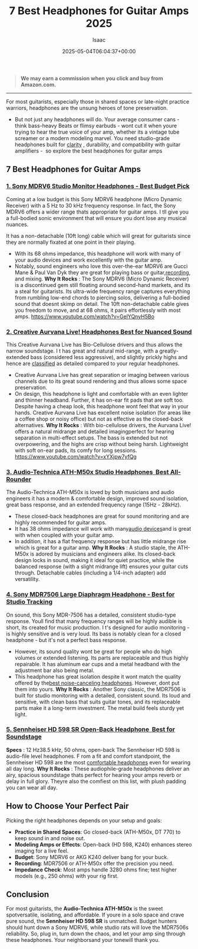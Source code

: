 ﻿---
author: Isaac
layout: post
title: 7 Best Headphones for Guitar Amps 2025
date: '2025-05-04T06:04:37+00:00'
categories:
- Headphones
tags: []
slug: /best-headphones-for-guitar-amps/
lastmod: 2025-05-07T12:21:24+03:00
---
> **We may earn a commission when you click and buy from Amazon.com.**
>

---
For most guitarists, especially those in shared spaces or late-night practice warriors, headphones are the unsung heroes of tone preservation.
- But not just any headphones will do. Your average consumer cans - think bass-heavy Beats or flimsy earbuds - wont cut it when youre trying to hear the true voice of your amp, whether its a vintage tube screamer or a modern modeling marvel.
You need studio-grade headphones built for
[clarity](https://pestpolicy.com/best-headphones-for-music-production/)
, durability, and compatibility with guitar amplifiers -  so explore the best headphones for guitar amps
## 7 Best Headphones for Guitar Amps
### [1. Sony MDRV6 Studio Monitor Headphones - Best Budget Pick](https://www.amazon.com/dp/B00001WRSJ/?tag=p-policy-20)
Coming at a low budget is this Sony MDRV6 headphone (Micro Dynamic Receiver)  with a 5 Hz to 30 kHz frequency response. In fact, the Sony MDRV6 offers a wider range thats appropriate for guitar amps.
I
tll give you a full-bodied sonic environment that will ensure you dont lose any musical nuances.

It has a non-detachable (10ft long) cable which will great for guitarists since they are normally fixated at one point in their playing.
- With its 68 ohms impedance, this headphone will work with many of your audio devices and work excellently with the guitar amp.
- Notably, sound engineers who love this over-the-ear MDRV6 are Gucci Mane & Paul Van Dyk  they are great for playing bass or guitar,[recording](https://pestpolicy.com/best-noise-cancelling-headphones/), and mixing.
**Why It Rocks**
: The Sony MDRV6 (Micro Dynamic Receiver) is a discontinued gem still floating around second-hand markets, and its a steal for guitarists. Its ultra-wide frequency range captures everything from rumbling low-end chords to piercing solos, delivering a full-bodied sound that doesnt skimp on detail. The 10ft non-detachable cable gives you freedom to move, and at 68 ohms, it pairs effortlessly with most amps.
https://www.youtube.com/watch?v=GelYQnyH5Bo
### [2. Creative Aurvana Live! Headphones  Best for Nuanced Sound](https://www.amazon.com/dp/B000ZJZ7OA/?tag=p-policy-20)
This Creative Aurvana Live has Bio-Cellulose drivers and thus allows the narrow soundstage.
I
t has great and natural mid-range, with a greatly-extended bass (considered less aggressive), and slightly prickly highs  and hence are
[classified](https://pestpolicy.com/best-noise-cancelling-headphones-under-150/)
as detailed compared to your regular headphones.
- Creative Aurvana Live has great separation or imaging between various channels due to its great sound rendering  and thus allows some space preservation.
- On design, this headphone is light and comfortable with an even lighter and thinner headband. Further, it has on-ear fit pads that are soft too. Despite having a cheap look, this headphone wont feel that way in your hands.
Creative Aurvana Live has excellent noise isolation (for areas like a coffee shop or noisy office) but not as effective as the closed-back alternatives.
**Why It Rocks**
: With bio-cellulose drivers, the Aurvana Live! offers a natural midrange and detailed imagingperfect for hearing separation in multi-effect setups. The bass is extended but not overpowering, and the highs are crisp without being harsh. Lightweight with soft on-ear pads, its comfy for long sessions.
https://www.youtube.com/watch?v=xYXjpw7yfQg
### [3. Audio-Technica ATH-M50x Studio Headphones  Best All-Rounder](https://www.amazon.com/dp/B00HVLUR86/?tag=p-policy-20)
The Audio-Technica ATH-M50x is loved by both musicians and audio engineers  it has a modern & comfortable design, improved sound isolation, great bass response, and an extended frequency range (15Hz - 28kHz).
- These closed-back headphones are great for sound monitoring  and are highly recommended for guitar amps.
- It has 38 ohms impedance will work with many[audio devices](https://pestpolicy.com/best-pop-filter-for-blue-yeti/)and is great with when coupled with your guitar amp.
- In addition, it has a flat frequency response but has little midrange rise  which is great for a guitar amp.
**Why It Rocks**
: A studio staple, the ATH-M50x is adored by musicians and engineers alike. Its closed-back design locks in sound, making it ideal for quiet practice, while the balanced response (with a slight midrange lift) ensures your guitar cuts through. Detachable cables (including a 1/4-inch adapter) add versatility.
### [4. Sony MDR7506 Large Diaphragm Headphone - Best for Studio Tracking](https://www.amazon.com/dp/B000AJIF4E/?tag=p-policy-20)
On sound, this Sony MDR-7506 has a detailed, consistent studio-type response. Youll find that many frequency ranges will be highly audible  is short, its created for music production.
I
t's designed for audio monitoring - is highly sensitive and is very loud. Its bass is notably clean for a closed headphone - but it's not a perfect bass response.
- However, its sound quality wont be great for people who do high volumes or extended listening. Its parts are replaceable and thus highly repairable. It has aluminum ear cups and a metal headband with the adjustment bar also being metal.
- This headphone has great isolation  despite it wont match the quality offered by the[best noise-canceling headphones](https://pestpolicy.com/best-noise-cancelling-headphones-under-200/). However, dont put them into yours.
**Why It Rocks**
: Another Sony classic, the MDR7506 is built for studio monitoring with a detailed, consistent sound. Its loud and sensitive, with clean bass that suits guitar tones, and its replaceable parts make it a long-term investment. The metal build feels sturdy yet light.
### [5. Sennheiser HD 598 SR Open-Back Headphone  Best for Soundstage](https://www.amazon.com/dp/B06WRMZZ45/?tag=p-policy-20)
**Specs**
: 12 Hz38.5 kHz, 50 ohms, open-back
The Sennheiser HD 598 is audio-file level headphones.
F
rom a fit and comfort standpoint, the Sennheiser HD 598 are the most
[comfortable headphones](https://pestpolicy.com/best-earbuds-under-50/)
 even for wearing all day long.
**Why It Rocks**
: These audiophile-grade headphones deliver an airy, spacious soundstage thats perfect for hearing your amps reverb or delay in full glory. Theyre also the comfiest on this list, with plush padding you can wear all day.
## How to Choose Your Perfect Pair
Picking the right headphones depends on your setup and goals:
- **Practice in Shared Spaces**: Go closed-back (ATH-M50x, DT 770) to keep sound in and noise out.
- **Modeling Amps or Effects**: Open-back (HD 598, K240) enhances stereo imaging for a live feel.
- **Budget**: Sony MDRV6 or AKG K240 deliver bang for your buck.
- **Recording**: MDR7506 or ATH-M50x offer the precision you need.
- **Impedance Check**: Most amps handle 3280 ohms fine; test higher models (e.g., 250 ohms) with your rig first.
## Conclusion
For most guitarists, the
**Audio-Technica ATH-M50x**
is the sweet spotversatile, isolating, and affordable.
If youre in a solo space and crave pure sound, the
**Sennheiser HD 598 SR**
is unmatched. Budget hunters should hunt down a Sony MDRV6, while studio rats will love the MDR7506s reliability.
So, plug in, turn down the chaos, and let your amp sing through these headphones. Your neighborsand your tonewill thank you.
